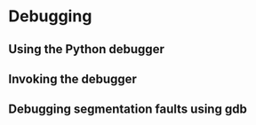 
# Debugging

## Using the Python debugger

## Invoking the debugger

##  Debugging segmentation faults using gdb
